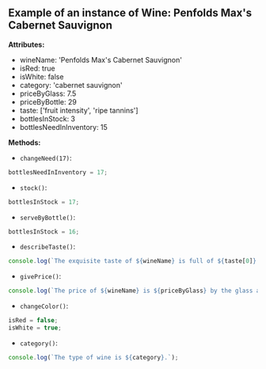 ## Example of an instance of Wine: Penfolds Max's Cabernet Sauvignon

**Attributes:**
  * wineName: 'Penfolds Max's Cabernet Sauvignon'
  * isRed: true
  * isWhite: false
  * category: 'cabernet sauvignon'
  * priceByGlass: 7.5
  * priceByBottle: 29
  * taste: ['fruit intensity', 'ripe tannins']
  * bottlesInStock: 3
  * bottlesNeedInInventory: 15

**Methods:**
  * `changeNeed(17)`:
```javascript
bottlesNeedInInventory = 17;
```
  * `stock()`:
```javascript
bottlesInStock = 17;
```
  * `serveByBottle()`:
```javascript
bottlesInStock = 16;
```
  * `describeTaste()`:
```javascript
console.log(`The exquisite taste of ${wineName} is full of ${taste[0]} and ${taste[1]}!`);
```
  * `givePrice()`:
```javascript
console.log(`The price of ${wineName} is ${priceByGlass} by the glass and ${priceByBottle} by the bottle.`);
```
  * `changeColor()`:
```javascript
isRed = false;
isWhite = true;
```

  * `category()`:
```javascript
console.log(`The type of wine is ${category}.`);
```
